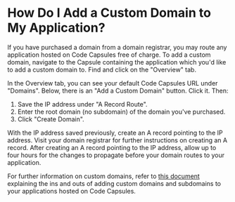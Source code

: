 # How Do I Add a Custom Domain to My Application?

If you have purchased a domain from a domain registrar, you may route any application hosted on Code Capsules free of charge. To add a custom domain, navigate to the Capsule containing the application which you'd like to add a custom domain to. Find and click on the "Overview" tab.

In the Overview tab, you can see your default Code Capsules URL under "Domains". Below, there is an "Add a Custom Domain" button. Click it. Then:

1. Save the IP address under "A Record Route".
2. Enter the root domain (no subdomain) of the domain you've purchased.
3. Click "Create Domain".

With the IP address saved previously, create an A record pointing to the IP address. Visit your domain registrar for further instructions on creating an A record. After creating an A record pointing to the IP address, allow up to four hours for the changes to propagate before your domain routes to your application. 

For further information on custom domains, refer to [this document](linkhere) explaining the ins and outs of adding custom domains and subdomains to your applications hosted on Code Capsules.
